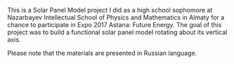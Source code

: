 This is a Solar Panel Model project I did as a high school sophomore at Nazarbayev Intellectual School of Physics and Mathematics in Almaty for a chance to participate in Expo 2017 Astana: Future Energy. The goal of this project was to build a functional solar panel model rotating about its vertical axis.

Please note that the materials are presented in Russian language.
